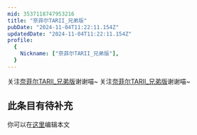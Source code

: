```yaml
---
mid: 3537118747953216
title: "奈菲尔TARII_兄弟版"
pubDate: "2024-11-04T11:22:11.154Z"
updatedDate: "2024-11-04T11:22:11.154Z"
profile:
  {
    Nickname: ["奈菲尔TARII_兄弟版"],
  }
---
```


关注[奈菲尔TARII_兄弟版](https://space.bilibili.com/3537118747953216)谢谢喵~ 关注[奈菲尔TARII_兄弟版](https://space.bilibili.com/3537118747953216)谢谢喵~

## 此条目有待补充
你可以在[这里](https://github.com/Yuhanawa/VTuber.ICU/edit/master/src/content/v/奈菲尔TARII_兄弟版/index.md)编辑本文
